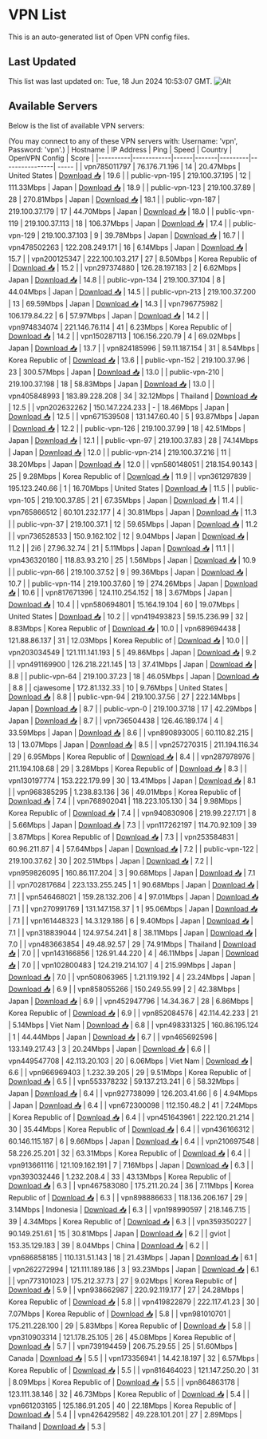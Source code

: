 # VPN List

This is an auto-generated list of Open VPN config files.

## Last Updated

This list was last updated on: Tue, 18 Jun 2024 10:53:07 GMT.
![Alt](https://repobeats.axiom.co/api/embed/186b98318ef1479477931607c1ad7d823f12451f.svg "Repobeats analytics image")

## Available Servers

Below is the list of available VPN servers:

(You may connect to any of these VPN servers with: Username: 'vpn', Password: 'vpn'.)
| Hostname | IP Address | Ping | Speed | Country | OpenVPN Config | Score |
|----------|------------|------|-------|---------|----------------| ----- |
| vpn785011797 | 76.176.71.196 | 14 | 20.47Mbps | United States | [Download 📥](./configs/server_0_US.ovpn) | 19.6 |
| public-vpn-195 | 219.100.37.195 | 12 | 111.33Mbps | Japan | [Download 📥](./configs/server_1_JP.ovpn) | 18.9 |
| public-vpn-123 | 219.100.37.89 | 28 | 270.81Mbps | Japan | [Download 📥](./configs/server_2_JP.ovpn) | 18.1 |
| public-vpn-187 | 219.100.37.179 | 17 | 44.70Mbps | Japan | [Download 📥](./configs/server_3_JP.ovpn) | 18.0 |
| public-vpn-119 | 219.100.37.113 | 18 | 106.37Mbps | Japan | [Download 📥](./configs/server_4_JP.ovpn) | 17.4 |
| public-vpn-129 | 219.100.37.103 | 9 | 39.78Mbps | Japan | [Download 📥](./configs/server_5_JP.ovpn) | 16.7 |
| vpn478502263 | 122.208.249.171 | 16 | 6.14Mbps | Japan | [Download 📥](./configs/server_6_JP.ovpn) | 15.7 |
| vpn200125347 | 222.100.103.217 | 27 | 8.50Mbps | Korea Republic of | [Download 📥](./configs/server_7_KR.ovpn) | 15.2 |
| vpn297374880 | 126.28.197.183 | 2 | 6.62Mbps | Japan | [Download 📥](./configs/server_8_JP.ovpn) | 14.8 |
| public-vpn-134 | 219.100.37.104 | 8 | 44.04Mbps | Japan | [Download 📥](./configs/server_9_JP.ovpn) | 14.5 |
| public-vpn-213 | 219.100.37.200 | 13 | 69.59Mbps | Japan | [Download 📥](./configs/server_10_JP.ovpn) | 14.3 |
| vpn796775982 | 106.179.84.22 | 6 | 57.97Mbps | Japan | [Download 📥](./configs/server_11_JP.ovpn) | 14.2 |
| vpn974834074 | 221.146.76.114 | 41 | 6.23Mbps | Korea Republic of | [Download 📥](./configs/server_12_KR.ovpn) | 14.2 |
| vpn150287113 | 106.156.220.79 | 4 | 69.02Mbps | Japan | [Download 📥](./configs/server_13_JP.ovpn) | 13.7 |
| vpn824185996 | 59.11.187.154 | 31 | 8.54Mbps | Korea Republic of | [Download 📥](./configs/server_14_KR.ovpn) | 13.6 |
| public-vpn-152 | 219.100.37.96 | 23 | 300.57Mbps | Japan | [Download 📥](./configs/server_15_JP.ovpn) | 13.0 |
| public-vpn-210 | 219.100.37.198 | 18 | 58.83Mbps | Japan | [Download 📥](./configs/server_16_JP.ovpn) | 13.0 |
| vpn405848993 | 183.89.228.208 | 34 | 32.12Mbps | Thailand | [Download 📥](./configs/server_17_TH.ovpn) | 12.5 |
| vpn202632262 | 150.147.224.233 | - | 18.46Mbps | Japan | [Download 📥](./configs/server_18_JP.ovpn) | 12.5 |
| vpn671539508 | 131.147.60.40 | 5 | 93.87Mbps | Japan | [Download 📥](./configs/server_19_JP.ovpn) | 12.2 |
| public-vpn-126 | 219.100.37.99 | 18 | 42.51Mbps | Japan | [Download 📥](./configs/server_20_JP.ovpn) | 12.1 |
| public-vpn-97 | 219.100.37.83 | 28 | 74.14Mbps | Japan | [Download 📥](./configs/server_21_JP.ovpn) | 12.0 |
| public-vpn-214 | 219.100.37.216 | 11 | 38.20Mbps | Japan | [Download 📥](./configs/server_22_JP.ovpn) | 12.0 |
| vpn580148051 | 218.154.90.143 | 25 | 9.28Mbps | Korea Republic of | [Download 📥](./configs/server_23_KR.ovpn) | 11.9 |
| vpn361297839 | 195.123.240.66 | 1 | 16.70Mbps | United States | [Download 📥](./configs/server_24_US.ovpn) | 11.5 |
| public-vpn-105 | 219.100.37.85 | 21 | 67.35Mbps | Japan | [Download 📥](./configs/server_25_JP.ovpn) | 11.4 |
| vpn765866512 | 60.101.232.177 | 4 | 30.81Mbps | Japan | [Download 📥](./configs/server_26_JP.ovpn) | 11.3 |
| public-vpn-37 | 219.100.37.1 | 12 | 59.65Mbps | Japan | [Download 📥](./configs/server_27_JP.ovpn) | 11.2 |
| vpn736528533 | 150.9.162.102 | 12 | 9.04Mbps | Japan | [Download 📥](./configs/server_28_JP.ovpn) | 11.2 |
| 2i6 | 27.96.32.74 | 21 | 5.11Mbps | Japan | [Download 📥](./configs/server_29_JP.ovpn) | 11.1 |
| vpn436320180 | 118.83.93.210 | 25 | 1.56Mbps | Japan | [Download 📥](./configs/server_30_JP.ovpn) | 10.9 |
| public-vpn-66 | 219.100.37.52 | 9 | 99.36Mbps | Japan | [Download 📥](./configs/server_31_JP.ovpn) | 10.7 |
| public-vpn-114 | 219.100.37.60 | 19 | 274.26Mbps | Japan | [Download 📥](./configs/server_32_JP.ovpn) | 10.6 |
| vpn817671396 | 124.110.254.152 | 18 | 3.67Mbps | Japan | [Download 📥](./configs/server_33_JP.ovpn) | 10.4 |
| vpn580694801 | 15.164.19.104 | 60 | 19.07Mbps | United States | [Download 📥](./configs/server_34_US.ovpn) | 10.2 |
| vpn419493823 | 59.15.236.99 | 32 | 8.83Mbps | Korea Republic of | [Download 📥](./configs/server_35_KR.ovpn) | 10.0 |
| vpn689694438 | 121.88.86.137 | 31 | 12.03Mbps | Korea Republic of | [Download 📥](./configs/server_36_KR.ovpn) | 10.0 |
| vpn203034549 | 121.111.141.193 | 5 | 49.86Mbps | Japan | [Download 📥](./configs/server_37_JP.ovpn) | 9.2 |
| vpn491169900 | 126.218.221.145 | 13 | 37.41Mbps | Japan | [Download 📥](./configs/server_38_JP.ovpn) | 8.8 |
| public-vpn-64 | 219.100.37.23 | 18 | 46.05Mbps | Japan | [Download 📥](./configs/server_39_JP.ovpn) | 8.8 |
| cjawesome | 172.81.132.33 | 10 | 9.76Mbps | United States | [Download 📥](./configs/server_40_US.ovpn) | 8.8 |
| public-vpn-94 | 219.100.37.56 | 27 | 222.14Mbps | Japan | [Download 📥](./configs/server_41_JP.ovpn) | 8.7 |
| public-vpn-0 | 219.100.37.18 | 17 | 42.29Mbps | Japan | [Download 📥](./configs/server_42_JP.ovpn) | 8.7 |
| vpn736504438 | 126.46.189.174 | 4 | 33.59Mbps | Japan | [Download 📥](./configs/server_43_JP.ovpn) | 8.6 |
| vpn890893005 | 60.110.82.215 | 13 | 13.07Mbps | Japan | [Download 📥](./configs/server_44_JP.ovpn) | 8.5 |
| vpn257270315 | 211.194.116.34 | 29 | 6.95Mbps | Korea Republic of | [Download 📥](./configs/server_45_KR.ovpn) | 8.4 |
| vpn287978976 | 211.194.108.68 | 29 | 3.28Mbps | Korea Republic of | [Download 📥](./configs/server_46_KR.ovpn) | 8.3 |
| vpn130197774 | 153.222.179.99 | 30 | 13.41Mbps | Japan | [Download 📥](./configs/server_47_JP.ovpn) | 8.1 |
| vpn968385295 | 1.238.83.136 | 36 | 49.01Mbps | Korea Republic of | [Download 📥](./configs/server_48_KR.ovpn) | 7.4 |
| vpn768902041 | 118.223.105.130 | 34 | 9.98Mbps | Korea Republic of | [Download 📥](./configs/server_49_KR.ovpn) | 7.4 |
| vpn940830906 | 219.99.227.171 | 8 | 5.66Mbps | Japan | [Download 📥](./configs/server_50_JP.ovpn) | 7.3 |
| vpn117262197 | 114.70.92.109 | 39 | 3.87Mbps | Korea Republic of | [Download 📥](./configs/server_51_KR.ovpn) | 7.3 |
| vpn253584831 | 60.96.211.87 | 4 | 57.64Mbps | Japan | [Download 📥](./configs/server_52_JP.ovpn) | 7.2 |
| public-vpn-122 | 219.100.37.62 | 30 | 202.51Mbps | Japan | [Download 📥](./configs/server_53_JP.ovpn) | 7.2 |
| vpn959826095 | 160.86.117.204 | 3 | 90.68Mbps | Japan | [Download 📥](./configs/server_54_JP.ovpn) | 7.1 |
| vpn702817684 | 223.133.255.245 | 1 | 90.68Mbps | Japan | [Download 📥](./configs/server_55_JP.ovpn) | 7.1 |
| vpn546468021 | 159.28.132.206 | 4 | 97.01Mbps | Japan | [Download 📥](./configs/server_56_JP.ovpn) | 7.1 |
| vpn270991769 | 131.147.158.37 | 1 | 95.06Mbps | Japan | [Download 📥](./configs/server_57_JP.ovpn) | 7.1 |
| vpn161448323 | 14.3.129.186 | 6 | 9.40Mbps | Japan | [Download 📥](./configs/server_58_JP.ovpn) | 7.1 |
| vpn318839044 | 124.97.54.241 | 8 | 38.11Mbps | Japan | [Download 📥](./configs/server_59_JP.ovpn) | 7.0 |
| vpn483663854 | 49.48.92.57 | 29 | 74.91Mbps | Thailand | [Download 📥](./configs/server_60_TH.ovpn) | 7.0 |
| vpn143166856 | 126.91.44.220 | 4 | 46.11Mbps | Japan | [Download 📥](./configs/server_61_JP.ovpn) | 7.0 |
| vpn102800483 | 124.219.214.107 | 4 | 215.99Mbps | Japan | [Download 📥](./configs/server_62_JP.ovpn) | 7.0 |
| vpn508063965 | 1.21.119.192 | 4 | 23.24Mbps | Japan | [Download 📥](./configs/server_63_JP.ovpn) | 6.9 |
| vpn858055266 | 150.249.55.99 | 2 | 42.38Mbps | Japan | [Download 📥](./configs/server_64_JP.ovpn) | 6.9 |
| vpn452947796 | 14.34.36.7 | 28 | 6.86Mbps | Korea Republic of | [Download 📥](./configs/server_65_KR.ovpn) | 6.9 |
| vpn852084576 | 42.114.42.233 | 21 | 5.14Mbps | Viet Nam | [Download 📥](./configs/server_66_VN.ovpn) | 6.8 |
| vpn498331325 | 160.86.195.124 | 1 | 44.44Mbps | Japan | [Download 📥](./configs/server_67_JP.ovpn) | 6.7 |
| vpn465692596 | 133.149.217.43 | 3 | 20.24Mbps | Japan | [Download 📥](./configs/server_68_JP.ovpn) | 6.6 |
| vpn449547708 | 42.113.20.103 | 20 | 6.06Mbps | Viet Nam | [Download 📥](./configs/server_69_VN.ovpn) | 6.6 |
| vpn966969403 | 1.232.39.205 | 29 | 9.51Mbps | Korea Republic of | [Download 📥](./configs/server_70_KR.ovpn) | 6.5 |
| vpn553378232 | 59.137.213.241 | 6 | 58.32Mbps | Japan | [Download 📥](./configs/server_71_JP.ovpn) | 6.4 |
| vpn927738099 | 126.203.41.66 | 6 | 4.94Mbps | Japan | [Download 📥](./configs/server_72_JP.ovpn) | 6.4 |
| vpn672300098 | 112.150.48.2 | 41 | 7.24Mbps | Korea Republic of | [Download 📥](./configs/server_73_KR.ovpn) | 6.4 |
| vpn451643961 | 222.120.21.214 | 30 | 35.44Mbps | Korea Republic of | [Download 📥](./configs/server_74_KR.ovpn) | 6.4 |
| vpn436166312 | 60.146.115.187 | 6 | 9.66Mbps | Japan | [Download 📥](./configs/server_75_JP.ovpn) | 6.4 |
| vpn210697548 | 58.226.25.201 | 32 | 63.31Mbps | Korea Republic of | [Download 📥](./configs/server_76_KR.ovpn) | 6.4 |
| vpn913661116 | 121.109.162.191 | 7 | 7.16Mbps | Japan | [Download 📥](./configs/server_77_JP.ovpn) | 6.3 |
| vpn393032446 | 1.232.208.4 | 33 | 43.13Mbps | Korea Republic of | [Download 📥](./configs/server_78_KR.ovpn) | 6.3 |
| vpn467583080 | 175.211.20.24 | 36 | 7.11Mbps | Korea Republic of | [Download 📥](./configs/server_79_KR.ovpn) | 6.3 |
| vpn898886633 | 118.136.206.167 | 29 | 3.14Mbps | Indonesia | [Download 📥](./configs/server_80_ID.ovpn) | 6.3 |
| vpn198990597 | 218.146.7.15 | 39 | 4.34Mbps | Korea Republic of | [Download 📥](./configs/server_81_KR.ovpn) | 6.3 |
| vpn359350227 | 90.149.251.61 | 15 | 30.81Mbps | Japan | [Download 📥](./configs/server_82_JP.ovpn) | 6.2 |
| gviot | 153.35.129.183 | 39 | 8.04Mbps | China | [Download 📥](./configs/server_83_CN.ovpn) | 6.2 |
| vpn686858185 | 110.131.51.143 | 18 | 21.43Mbps | Japan | [Download 📥](./configs/server_84_JP.ovpn) | 6.1 |
| vpn262272994 | 121.111.189.186 | 3 | 93.23Mbps | Japan | [Download 📥](./configs/server_85_JP.ovpn) | 6.1 |
| vpn773101023 | 175.212.37.73 | 27 | 9.02Mbps | Korea Republic of | [Download 📥](./configs/server_86_KR.ovpn) | 5.9 |
| vpn938662987 | 220.92.119.177 | 27 | 24.28Mbps | Korea Republic of | [Download 📥](./configs/server_87_KR.ovpn) | 5.8 |
| vpn419822879 | 222.117.41.23 | 30 | 7.07Mbps | Korea Republic of | [Download 📥](./configs/server_88_KR.ovpn) | 5.8 |
| vpn981010701 | 175.211.228.100 | 29 | 5.83Mbps | Korea Republic of | [Download 📥](./configs/server_89_KR.ovpn) | 5.8 |
| vpn310903314 | 121.178.25.105 | 26 | 45.08Mbps | Korea Republic of | [Download 📥](./configs/server_90_KR.ovpn) | 5.7 |
| vpn739194459 | 206.75.29.55 | 25 | 51.60Mbps | Canada | [Download 📥](./configs/server_91_CA.ovpn) | 5.5 |
| vpn173356941 | 14.42.18.197 | 32 | 6.57Mbps | Korea Republic of | [Download 📥](./configs/server_92_KR.ovpn) | 5.5 |
| vpn816464023 | 121.147.250.20 | 31 | 8.09Mbps | Korea Republic of | [Download 📥](./configs/server_93_KR.ovpn) | 5.5 |
| vpn864863178 | 123.111.38.146 | 32 | 46.73Mbps | Korea Republic of | [Download 📥](./configs/server_94_KR.ovpn) | 5.4 |
| vpn661203165 | 125.186.91.205 | 40 | 22.18Mbps | Korea Republic of | [Download 📥](./configs/server_95_KR.ovpn) | 5.4 |
| vpn426429582 | 49.228.101.201 | 27 | 2.89Mbps | Thailand | [Download 📥](./configs/server_96_TH.ovpn) | 5.3 |
